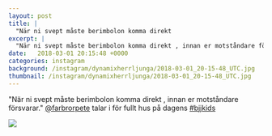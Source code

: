 ```yaml
---
layout: post
title: |
  "När ni svept måste berimbolon komma direkt 
excerpt: |
  "När ni svept måste berimbolon komma direkt , innan er motståndare försvarar." @farbrorpete talar i för fullt hus på dagens 
date:   2018-03-01 20:15:48 +0000
categories: instagram
background: /instagram/dynamixherrljunga/2018-03-01_20-15-48_UTC.jpg
thumbnail: /instagram/dynamixherrljunga/2018-03-01_20-15-48_UTC.jpg
---
```

"När ni svept måste berimbolon komma direkt , innan er motståndare försvarar." [@farbrorpete](https://www.instagram.com/farbrorpete/) talar i för fullt hus på dagens [#bjjkids](https://www.instagram.com/explore/tags/bjjkids/)



<img src='/www-dynamix-herrljunga/instagram/dynamixherrljunga/2018-03-01_20-15-48_UTC.jpg' class='img-fluid' />
